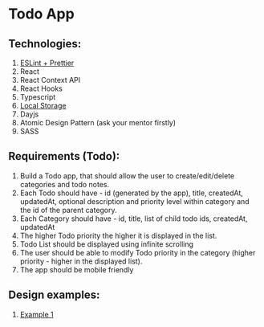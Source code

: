 # Todo App

## Technologies:
1. [ESLint + Prettier](https://github.com/ebs-integrator/ebs-fe-intership-test-1)
2. React
3. React Context API
4. React Hooks
5. Typescript
6. [Local Storage](https://www.w3schools.com/html/html5_webstorage.asp)
7. Dayjs
8. Atomic Design Pattern (ask your mentor firstly)
9. SASS

## Requirements (Todo):
1. Build a Todo app, that should allow the user to create/edit/delete categories and todo notes. 
2. Each Todo should have - id (generated by the app), title, createdAt, updatedAt, optional description and priority level within category and the id of the parent category.
3. Each Category should have - id, title, list of child todo ids, createdAt, updatedAt
4. The higher Todo priority the higher it is displayed in the list.
5. Todo List should be displayed using infinite scrolling
6. The user should be able to modify Todo priority in the category (higher priority - higher in the displayed list).
7. The app should be mobile friendly

## Design examples:
1. [Example 1](https://prnt.sc/t49zt4)

